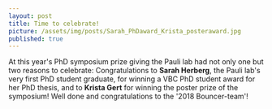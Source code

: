 ```yaml
---
layout: post
title: Time to celebrate!
picture: /assets/img/posts/Sarah_PhDaward_Krista_posteraward.jpg
published: true
---
```

At this year's PhD symposium prize giving the Pauli lab had not only one but two reasons to celebrate: 
Congratulations to **Sarah Herberg**, the Pauli lab's very first PhD student graduate, for winning a VBC PhD student award for her PhD thesis, and to **Krista Gert** for winning the poster prize of the symposium! Well done and congratulations to the '2018 Bouncer-team'!
